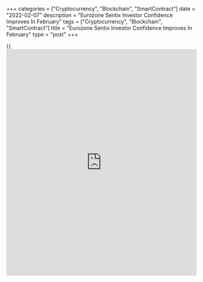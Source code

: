 +++
categories = ["Cryptocurrency", "Blockchain", "SmartContract"]
date = "2022-02-07"
description = "Eurozone Sentix Investor Confidence Improves In February"
tags = ["Cryptocurrency", "Blockchain", "SmartContract"]
title = "Eurozone Sentix Investor Confidence Improves In February"
type = "post"
+++

{{<iframe id="large-banner" src="https://www.bounty.group/#slide=5.0" width="100%" height="600" scrolling="no" style="border: 0px solid rgb(216, 221, 230); border-radius: 3px;">}}

Eurozone [investor](https://www.fintechee.com/tutorial-for-forex-trading/investor-mode/) confidence improved more-than-expected in February,
survey results from the behavioral research firm Sentix showed on
Monday.

The [investor](https://www.fintechee.com/tutorial-for-forex-trading/investor-mode/) sentiment index rose to 16.6 in February from 14.9 in the
previous month. The expected reading was 15.2.

Both current assessment and expectations strengthened from January. The
current situation index came in at 19.3, up from 16.3 in the prior
month.

At 14.0, the expectations indicator hit its highest level since July
2021, and up from 13.5 in January.

The think tank said the economic situation in the Eurozone was stable in
February.

In Germany, the [economy][1] continued to develop largely in line with
the Eurozone, Sentix said. Things could be better if the Corona
conditions were finally eased in Germany, as other European countries
have already announced or initiated.

The [investor](https://www.fintechee.com/tutorial-for-forex-trading/investor-mode/) confidence index in Germany improved to 17.9 in February
from 17.0 in January.

The current situation indicator came in at 20.0 versus 19.0 in the
previous month. At the same time, the expectations index rose to 15.8
from 15.0.

For comments and feedback [contact](https://www.playgroundfx.com/contact/): editorial@rtt[news](https://www.letsplayfx.com/blog/forex-news-website/).com

[Economic News][1]

 **What parts of the world are seeing the best (and worst) economic
performances lately? Click[here][2] to check out our [Econ Scorecard][2]
and find out! See up-to-the-moment [ranking](https://www.playgroundfx.com/blog/crypto-exchange-ranking/)s for the best and worst
performers in [GDP][3], [unemployment rate][4], [inflation][5] and much
more.**

   1. www.rtt[news](https://www.letsplayfx.com/blog/forex-news-website/).com/Content/EconomicNews.aspx
   2. www.rtt[news](https://www.letsplayfx.com/blog/forex-news-website/).com/economic-scorecard/world-rank/industrial-production/highest-performance.aspx
   3. www.rtt[news](https://www.letsplayfx.com/blog/forex-news-website/).com/economic-scorecard/world-rank/GDP/highest-performance.aspx
   4. www.rtt[news](https://www.letsplayfx.com/blog/forex-news-website/).com/economic-scorecard/world-rank/unemployment-rate/lowest-performance.aspx
   5. www.rtt[news](https://www.letsplayfx.com/blog/forex-news-website/).com/economic-scorecard/world-rank/CPI/highest-performance.aspx